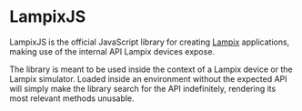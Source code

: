 # LampixJS

LampixJS is the official JavaScript library for creating [Lampix](https://lampix.com/) applications, making use of the internal API Lampix devices expose.

The library is meant to be used inside the context of a Lampix device or the Lampix simulator. Loaded inside an environment without the expected API will simply make the library search for the API indefinitely, rendering its most relevant methods unusable.
